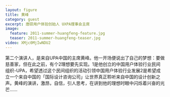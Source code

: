 ```yaml
---
layout: figure
title: 黄峰
category: guest
excerpt: 唐硕用户体验创始人 UXPA理事会主席
image:
  feature: 2011-summer-huangfeng-feature.jpg
  teaser: 2011-summer-huangfeng-teaser.jpg
video: XMjc0MjIwNDU2
---
```


第二个演讲人，是来自UPA中国的主席黄峰。他一开场便说出了自己的梦想：要做慈善家，但在此之前，有个2理想要先实现。1是他创立的中国用户体验行业民间组织-UPA，希望透过这个民间组织的活动引领中国用户体验行业发展2是希望成立一个来自中国的「国际设计咨询公司」让世界真正聆听来自中国的设计创新之声。黄峰的演讲，激昂，自信，引人思考，在讲到他的理想时眼中闪烁着兴奋的光芒……
